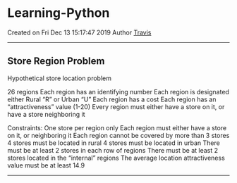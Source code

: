 # Learning-Python

Created on Fri Dec 13 15:17:47 2019
Author [Travis](https://github.com/TravisHunting)

---
## Store Region Problem

Hypothetical store location problem

26 regions
Each region has an identifying number
Each region is designated either Rural “R” or Urban “U”
Each region has a cost 
Each region has an “attractiveness” value (1-20)
Every region must either have a store on it, or have a store neighboring it

Constraints:
One store per region only
Each region must either have a store on it, or neighboring it
Each region cannot be covered by more than 3 stores
4 stores must be located in rural 
4 stores must be located in urban
There must be at least 2 stores in each row of regions
There must be at least 2 stores located in the “internal” regions
The average location attractiveness value must be at least 14.9

--- 
